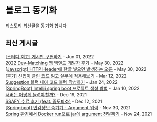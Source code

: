 # 블로그 동기화
티스토리 최신글을 동기화 합니다  

## 최신 게시글
[[스터디 회고] 게시판 구현하기](https://imksh.com/103) - Jun 01, 2022<br>
[2022 Dev-Matching 웹 백엔드 개발자 후기](https://imksh.com/102) - May 30, 2022<br>
[[Javscript] HTTP Header에 한글 넣으면 발생하는 오류](https://imksh.com/101) - May 30, 2022<br>
[[후기] 신입이 클린 코드 읽고 실무에 적용해보기](https://imksh.com/100) - Mar 12, 2022<br>
[Suggestion 블럭 내에 코드 블럭 작성하기](https://imksh.com/99) - Jan 24, 2022<br>
[[SpringBoot] Intellij spring boot 프로젝트 생성 방법](https://imksh.com/98) - Jan 10, 2022<br>
[서버는 어떻게 늘려야할까?](https://imksh.com/97) - Dec 19, 2021<br>
[SSAFY 수료 후기 (feat. 중도퇴소)](https://imksh.com/96) - Dec 12, 2021<br>
[[Springboot] 민감정보 숨기기 - Argument 입력](https://imksh.com/95) - Nov 30, 2021<br>
[Spring 환경에서 Docker run으로 jar에 argument 전달하기](https://imksh.com/94) - Nov 24, 2021<br>

